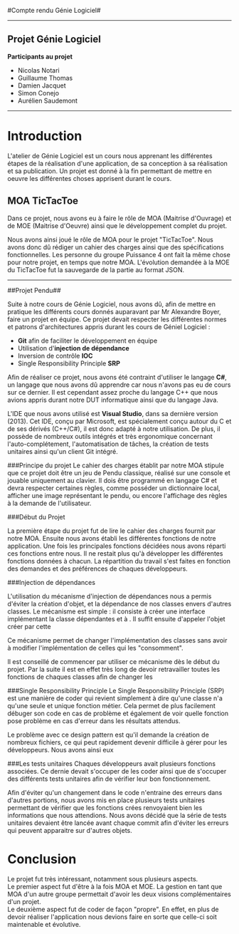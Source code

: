 ﻿#Compte rendu Génie Logiciel#
***

## **Projet Génie Logiciel**

**Participants au projet**

 - Nicolas Notari
 - Guillaume Thomas
 - Damien Jacquet
 - Simon Conejo
 - Aurélien Saudemont

--------------

# Introduction

L'atelier de Génie Logiciel est un cours nous apprenant les différentes étapes de la réalisation d'une application, de sa conception à sa réalisation et sa publication. Un projet est donné à la fin permettant de mettre en oeuvre les différentes choses apprisent durant le cours.

## MOA TicTacToe

Dans ce projet, nous avons eu à faire le rôle de MOA (Maitrise d'Ouvrage) et de MOE (Maitrise d'Oeuvre) ainsi que le développement complet du projet.

Nous avons ainsi joué le rôle de MOA pour le projet "TicTacToe". Nous avons donc dû rédiger un cahier des charges ainsi que des spécifications fonctionnelles. Les personne du groupe Puissance 4 ont fait la même chose pour notre projet, en temps que notre MOA.
L'évolution demandée à la MOE du TicTacToe fut la sauvegarde de la partie au format JSON.

***

##Projet Pendu##

Suite à notre cours de Génie Logiciel, nous avons dû, afin de mettre en pratique les différents cours donnés auparavant par Mr Alexandre Boyer, faire un projet en équipe. Ce projet devait respecter les différentes normes et patrons d'architectures appris durant les cours de Géniel Logiciel :

 - **Git** afin de faciliter le développement en équipe
 - Utilisation d'**injection de dépendance**
 - Inversion de contrôle **IOC**  
 - Single Responsibility Principle  **SRP**  

Afin de réaliser ce projet, nous avons été contraint d'utiliser le langage **C#**, un langage que nous avons dû apprendre car nous n'avons pas eu de cours sur ce dernier. Il est cependant assez proche du langage C++ que nous avions appris durant notre DUT informatique ainsi que du langage Java. 

L'IDE que nous avons utilisé est **Visual Studio**, dans sa dernière version (2013). Cet IDE, conçu par Microsoft, est spécialement conçu autour du C et de ses dérivés (C++/C#), il est donc adapté à notre utilisation. De plus, il possède de nombreux outils intégrés et très ergonomique concernant l'auto-complétement, l'automatisation de tâches, la création de tests unitaires ainsi qu'un client Git intégré.


###Principe du projet
Le cahier des charges établit par notre MOA stipule que ce projet doit être un jeu de Pendu classique, réalisé sur une console et jouable uniquement au clavier. Il dois être programmé en langage C# et devra respecter certaines règles, comme posséder un dictionnaire local, afficher une image représentant le pendu, ou encore l'affichage des règles à la demande de l'utilisateur.

###Début du Projet

La première étape du projet fut de lire le cahier des charges fournit par notre MOA. Ensuite nous avons établi les différentes fonctions de notre application. Une fois les principales fonctions décidées nous avons réparti ces fonctions entre nous. Il ne restait plus qu'à développer les différentes fonctions données à chacun. La répartition du travail s'est faites en fonction des demandes et des préférences de chaques développeurs.

###Injection de dépendances

L'utilisation du mécanisme d'injection de dépendances nous a permis d'éviter la création d'objet, et la dépendance de nos classes envers d'autres classes. Le mécanisme est simple : il consiste à créer une interface implémentant la classe dépendantes et à . Il suffit ensuite d'appeler l'objet créer par cette 

Ce mécanisme permet de changer l'implémentation des classes sans avoir à modifier l'implémentation de celles qui les "consomment".

Il est conseillé de commencer par utiliser ce mécanisme dès le début du projet. Par la suite il est en effet très long de devoir retravailler toutes les fonctions de chaques classes afin de changer les

###Single Responsibility Principle
Le Single Responsibility Principle (SRP) est une manière de coder qui revient simplement à dire qu'une classe n'a qu'une seule et unique fonction métier. Cela permet de plus facilement débuger son code en cas de problème et également de voir quelle fonction pose problème en cas d'erreur dans les résultats attendus.

Le problème avec ce design pattern est qu'il demande la création de nombreux fichiers, ce qui peut rapidement devenir difficile à gérer pour les développeurs. Nous avons ainsi eux 

###Les tests unitaires
Chaques développeurs avait plusieurs fonctions associées. Ce dernie devait s'occuper de les coder ainsi que de s'occuper des différents tests unitaires afin de vérifier leur bon fonctionnement.

Afin d'éviter qu'un changement dans le code n'entraine des erreurs dans d'autres portions, nous avons mis en place plusieurs tests unitaires permettant de vérifier que les fonctions crées renvoyaient bien les informations que nous attendions.
Nous avons décidé que la série de tests unitaires devaient être lancée avant chaque commit afin d'éviter les erreurs qui peuvent apparaitre sur d'autres objets.



# Conclusion

Le projet fut très intéressant, notamment sous plusieurs aspects.  
Le premier aspect fut d'être à la fois MOA et MOE. La gestion en tant que MOA d'un autre groupe permettait d'avoir les deux visions complémentaires d'un projet.  
Le deuxième aspect fut de coder de façon "propre". En effet, en plus de devoir réaliser l'application nous devions faire en sorte que celle-ci soit maintenable et évolutive.  


